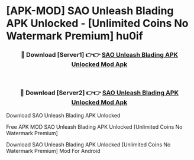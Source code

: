 # [APK-MOD] SAO Unleash Blading APK Unlocked - [Unlimited Coins No Watermark Premium] hu0if



<div align="center">
<h3>🔴 Download [Server1] 👉👉 <a href="https://momento.my/?title=SAO_Unleash_Blading_APK_Unlocked">SAO Unleash Blading APK Unlocked Mod Apk</a></h3><br>

<h3>🔴 Download [Server2] 👉👉 <a href="https://momento.my/?title=SAO_Unleash_Blading_APK_Unlocked">SAO Unleash Blading APK Unlocked Mod Apk</a></h3>
</div>



Download SAO Unleash Blading APK Unlocked 

Free APK MOD SAO Unleash Blading APK Unlocked [Unlimited Coins No Watermark Premium]

Download SAO Unleash Blading APK Unlocked [Unlimited Coins No Watermark Premium] Mod For Android
